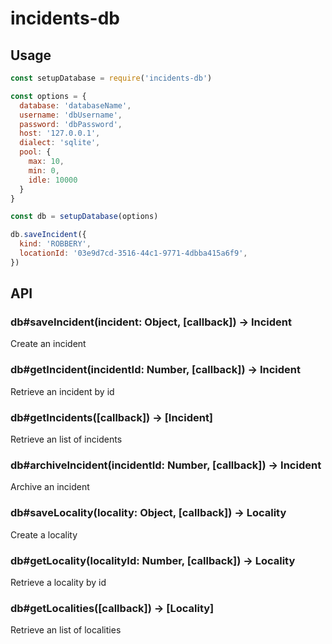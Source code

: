 # incidents-db

## Usage

```js
const setupDatabase = require('incidents-db')

const options = {
  database: 'databaseName',
  username: 'dbUsername',
  password: 'dbPassword',
  host: '127.0.0.1',
  dialect: 'sqlite',
  pool: {
    max: 10,
    min: 0,
    idle: 10000
  }
}

const db = setupDatabase(options)

db.saveIncident({
  kind: 'ROBBERY',
  locationId: '03e9d7cd-3516-44c1-9771-4dbba415a6f9',
})
```

## API

### db#saveIncident(incident: Object, [callback]) -> Incident
Create an incident

### db#getIncident(incidentId: Number, [callback]) -> Incident
Retrieve an incident by id

### db#getIncidents([callback]) -> [Incident]
Retrieve an list of incidents

### db#archiveIncident(incidentId: Number, [callback]) -> Incident
Archive an incident

### db#saveLocality(locality: Object, [callback]) -> Locality
Create a locality

### db#getLocality(localityId: Number, [callback]) -> Locality
Retrieve a locality by id

### db#getLocalities([callback]) -> [Locality]
Retrieve an list of localities
